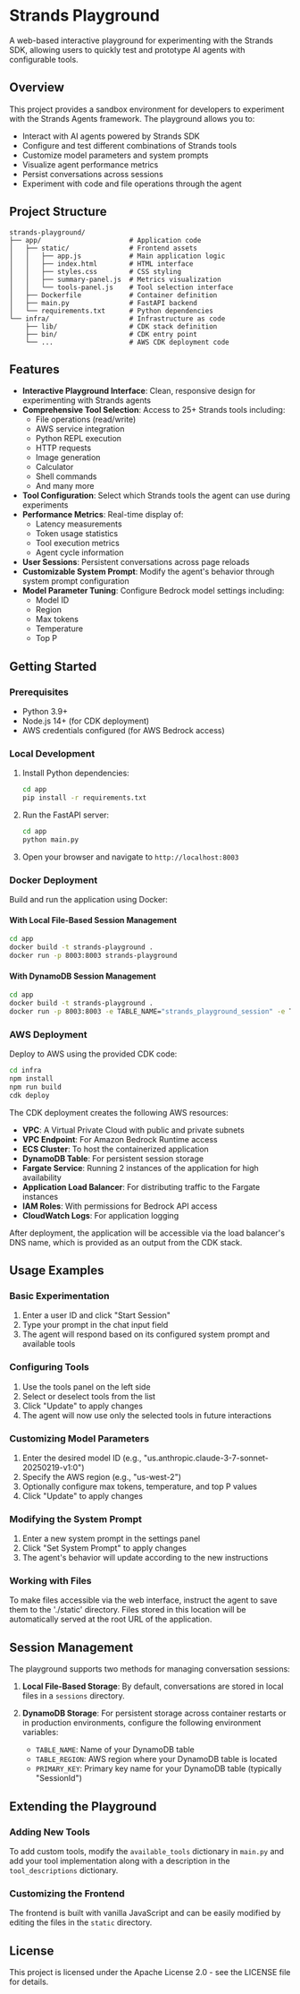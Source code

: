 # Strands Playground

A web-based interactive playground for experimenting with the Strands SDK, allowing users to quickly test and prototype AI agents with configurable tools.

## Overview

This project provides a sandbox environment for developers to experiment with the Strands Agents framework. The playground allows you to:

- Interact with AI agents powered by Strands SDK
- Configure and test different combinations of Strands tools
- Customize model parameters and system prompts
- Visualize agent performance metrics
- Persist conversations across sessions
- Experiment with code and file operations through the agent

## Project Structure

```
strands-playground/
├── app/                      # Application code
│   ├── static/               # Frontend assets
│   │   ├── app.js            # Main application logic
│   │   ├── index.html        # HTML interface
│   │   ├── styles.css        # CSS styling
│   │   ├── summary-panel.js  # Metrics visualization
│   │   └── tools-panel.js    # Tool selection interface
│   ├── Dockerfile            # Container definition
│   ├── main.py               # FastAPI backend
│   └── requirements.txt      # Python dependencies
└── infra/                    # Infrastructure as code
    ├── lib/                  # CDK stack definition
    ├── bin/                  # CDK entry point
    └── ...                   # AWS CDK deployment code
```

## Features

- **Interactive Playground Interface**: Clean, responsive design for experimenting with Strands agents
- **Comprehensive Tool Selection**: Access to 25+ Strands tools including:
  - File operations (read/write)
  - AWS service integration
  - Python REPL execution
  - HTTP requests
  - Image generation
  - Calculator
  - Shell commands
  - And many more
- **Tool Configuration**: Select which Strands tools the agent can use during experiments
- **Performance Metrics**: Real-time display of:
  - Latency measurements
  - Token usage statistics
  - Tool execution metrics
  - Agent cycle information
- **User Sessions**: Persistent conversations across page reloads
- **Customizable System Prompt**: Modify the agent's behavior through system prompt configuration
- **Model Parameter Tuning**: Configure Bedrock model settings including:
  - Model ID
  - Region
  - Max tokens
  - Temperature
  - Top P

## Getting Started

### Prerequisites

- Python 3.9+
- Node.js 14+ (for CDK deployment)
- AWS credentials configured (for AWS Bedrock access)

### Local Development

1. Install Python dependencies:
   ```bash
   cd app
   pip install -r requirements.txt
   ```

2. Run the FastAPI server:
   ```bash
   cd app
   python main.py
   ```

3. Open your browser and navigate to `http://localhost:8003`

### Docker Deployment

Build and run the application using Docker:

#### With Local File-Based Session Management
```bash
cd app
docker build -t strands-playground .
docker run -p 8003:8003 strands-playground
```

#### With DynamoDB Session Management
```bash
cd app
docker build -t strands-playground .
docker run -p 8003:8003 -e TABLE_NAME="strands_playground_session" -e TABLE_REGION="us-west-2" -e PRIMARY_KEY="SessionId" strands-playground
```

### AWS Deployment

Deploy to AWS using the provided CDK code:

```bash
cd infra
npm install
npm run build
cdk deploy
```

The CDK deployment creates the following AWS resources:

- **VPC**: A Virtual Private Cloud with public and private subnets
- **VPC Endpoint**: For Amazon Bedrock Runtime access
- **ECS Cluster**: To host the containerized application
- **DynamoDB Table**: For persistent session storage
- **Fargate Service**: Running 2 instances of the application for high availability
- **Application Load Balancer**: For distributing traffic to the Fargate instances
- **IAM Roles**: With permissions for Bedrock API access
- **CloudWatch Logs**: For application logging

After deployment, the application will be accessible via the load balancer's DNS name, which is provided as an output from the CDK stack.

## Usage Examples

### Basic Experimentation
1. Enter a user ID and click "Start Session"
2. Type your prompt in the chat input field
3. The agent will respond based on its configured system prompt and available tools

### Configuring Tools
1. Use the tools panel on the left side
2. Select or deselect tools from the list
3. Click "Update" to apply changes
4. The agent will now use only the selected tools in future interactions

### Customizing Model Parameters
1. Enter the desired model ID (e.g., "us.anthropic.claude-3-7-sonnet-20250219-v1:0")
2. Specify the AWS region (e.g., "us-west-2")
3. Optionally configure max tokens, temperature, and top P values
4. Click "Update" to apply changes

### Modifying the System Prompt
1. Enter a new system prompt in the settings panel
2. Click "Set System Prompt" to apply changes
3. The agent's behavior will update according to the new instructions

### Working with Files
To make files accessible via the web interface, instruct the agent to save them to the './static' directory. Files stored in this location will be automatically served at the root URL of the application.

## Session Management

The playground supports two methods for managing conversation sessions:

1. **Local File-Based Storage**: By default, conversations are stored in local files in a `sessions` directory.

2. **DynamoDB Storage**: For persistent storage across container restarts or in production environments, configure the following environment variables:
   - `TABLE_NAME`: Name of your DynamoDB table
   - `TABLE_REGION`: AWS region where your DynamoDB table is located
   - `PRIMARY_KEY`: Primary key name for your DynamoDB table (typically "SessionId")

## Extending the Playground

### Adding New Tools
To add custom tools, modify the `available_tools` dictionary in `main.py` and add your tool implementation along with a description in the `tool_descriptions` dictionary.

### Customizing the Frontend
The frontend is built with vanilla JavaScript and can be easily modified by editing the files in the `static` directory.

## License

This project is licensed under the Apache License 2.0 - see the LICENSE file for details.